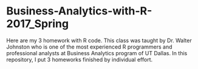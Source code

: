 # Business-Analytics-with-R-2017_Spring
Here are my 3 homework with R code. 
This class was taught by Dr. Walter Johnston who is one of the most experienced R programmers and professional analysts
at Business Analytics program of UT Dallas. In this repository, I put 3 homeworks finished by individual effort. 



